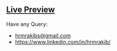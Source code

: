 ## [Live Preview](https://brain-eye.vercel.app/)

Have any Query: <br />
- hrmrakibs@gmail.com
- https://www.linkedin.com/in/hrmrakib/
